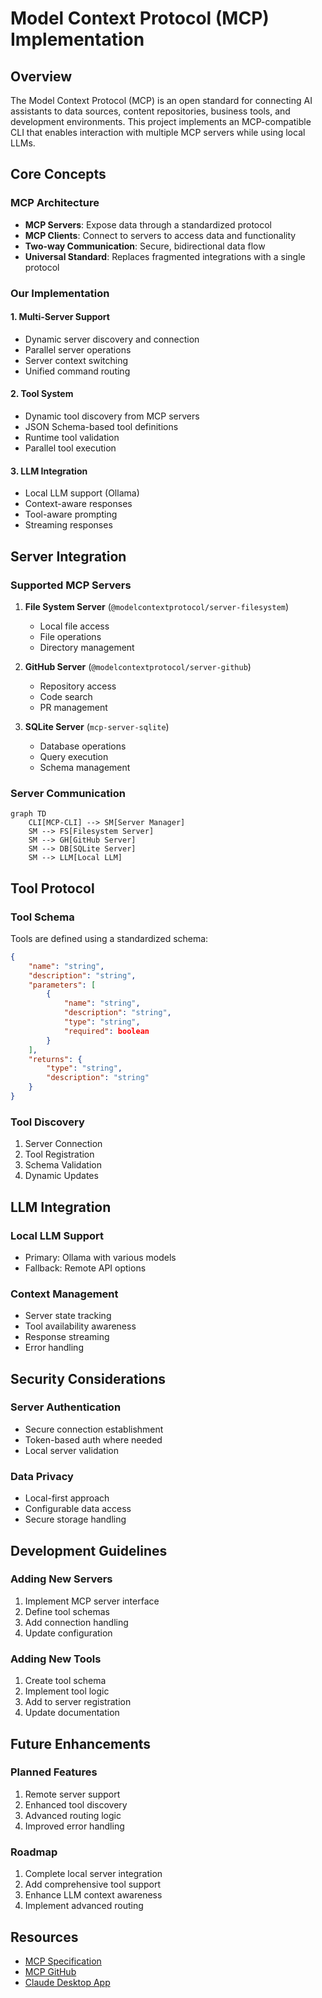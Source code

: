# Model Context Protocol (MCP) Implementation

## Overview
The Model Context Protocol (MCP) is an open standard for connecting AI assistants to data sources, content repositories, business tools, and development environments. This project implements an MCP-compatible CLI that enables interaction with multiple MCP servers while using local LLMs.

## Core Concepts

### MCP Architecture
- **MCP Servers**: Expose data through a standardized protocol
- **MCP Clients**: Connect to servers to access data and functionality
- **Two-way Communication**: Secure, bidirectional data flow
- **Universal Standard**: Replaces fragmented integrations with a single protocol

### Our Implementation

#### 1. Multi-Server Support
- Dynamic server discovery and connection
- Parallel server operations
- Server context switching
- Unified command routing

#### 2. Tool System
- Dynamic tool discovery from MCP servers
- JSON Schema-based tool definitions
- Runtime tool validation
- Parallel tool execution

#### 3. LLM Integration
- Local LLM support (Ollama)
- Context-aware responses
- Tool-aware prompting
- Streaming responses

## Server Integration

### Supported MCP Servers
1. **File System Server** (`@modelcontextprotocol/server-filesystem`)
   - Local file access
   - File operations
   - Directory management

2. **GitHub Server** (`@modelcontextprotocol/server-github`)
   - Repository access
   - Code search
   - PR management

3. **SQLite Server** (`mcp-server-sqlite`)
   - Database operations
   - Query execution
   - Schema management

### Server Communication
```mermaid
graph TD
    CLI[MCP-CLI] --> SM[Server Manager]
    SM --> FS[Filesystem Server]
    SM --> GH[GitHub Server]
    SM --> DB[SQLite Server]
    SM --> LLM[Local LLM]
```

## Tool Protocol

### Tool Schema
Tools are defined using a standardized schema:
```json
{
    "name": "string",
    "description": "string",
    "parameters": [
        {
            "name": "string",
            "description": "string",
            "type": "string",
            "required": boolean
        }
    ],
    "returns": {
        "type": "string",
        "description": "string"
    }
}
```

### Tool Discovery
1. Server Connection
2. Tool Registration
3. Schema Validation
4. Dynamic Updates

## LLM Integration

### Local LLM Support
- Primary: Ollama with various models
- Fallback: Remote API options

### Context Management
- Server state tracking
- Tool availability awareness
- Response streaming
- Error handling

## Security Considerations

### Server Authentication
- Secure connection establishment
- Token-based auth where needed
- Local server validation

### Data Privacy
- Local-first approach
- Configurable data access
- Secure storage handling

## Development Guidelines

### Adding New Servers
1. Implement MCP server interface
2. Define tool schemas
3. Add connection handling
4. Update configuration

### Adding New Tools
1. Create tool schema
2. Implement tool logic
3. Add to server registration
4. Update documentation

## Future Enhancements

### Planned Features
1. Remote server support
2. Enhanced tool discovery
3. Advanced routing logic
4. Improved error handling

### Roadmap
1. Complete local server integration
2. Add comprehensive tool support
3. Enhance LLM context awareness
4. Implement advanced routing

## Resources
- [MCP Specification](https://modelcontextprotocol.io/specification)
- [MCP GitHub](https://github.com/anthropics/mcp)
- [Claude Desktop App](https://claude.ai/)
